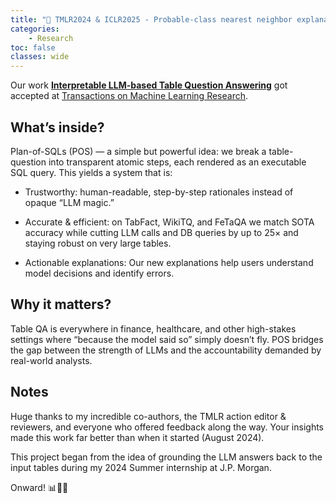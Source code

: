 ```yaml
---
title: "🎉 TMLR2024 & ICLR2025 - Probable-class nearest neighbor explanations"
categories: 
    - Research
toc: false
classes: wide
---
```


Our work [**Interpretable LLM-based Table Question Answering**](https://openreview.net/forum?id=2eTsZBoU2W) got accepted at [Transactions on Machine Learning Research](https://jmlr.org/tmlr/).

## What’s inside?
Plan-of-SQLs (POS) — a simple but powerful idea: we break a table-question into transparent atomic steps, each rendered as an executable SQL query.
This yields a system that is:

- Trustworthy: human-readable, step-by-step rationales instead of opaque “LLM magic.”

- Accurate & efficient: on TabFact, WikiTQ, and FeTaQA we match SOTA accuracy while cutting LLM calls and DB queries by up to 25× and staying robust on very large tables.

- Actionable explanations: Our new explanations help users understand model decisions and identify errors.

## Why it matters?
Table QA is everywhere in finance, healthcare, and other high-stakes settings where “because the model said so” simply doesn’t fly. 
POS bridges the gap between the strength of LLMs and the accountability demanded by real-world analysts.

## Notes
Huge thanks to my incredible co-authors, the TMLR action editor & reviewers, and everyone who offered feedback along the way. 
Your insights made this work far better than when it started (August 2024).

This project began from the idea of grounding the LLM answers back to the input tables during my 2024 Summer internship at J.P. Morgan.

Onward! 📊🤖💡